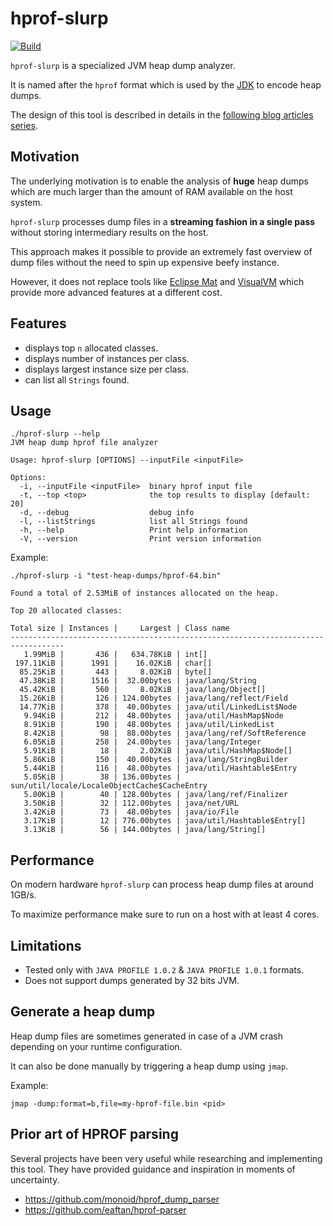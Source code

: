 # hprof-slurp
[![Build](https://github.com/agourlay/hprof-slurp/actions/workflows/ci.yml/badge.svg)](https://github.com/agourlay/hprof-slurp/actions/workflows/ci.yml)

`hprof-slurp` is a specialized JVM heap dump analyzer.

It is named after the `hprof` format which is used by the [JDK](https://hg.openjdk.java.net/jdk/jdk/file/ee1d592a9f53/src/hotspot/share/services/heapDumper.cpp#l62) to encode heap dumps.

The design of this tool is described in details in the [following blog articles series](https://agourlay.github.io/tags/hprof-slurp/).

## Motivation

The underlying motivation is to enable the analysis of **huge** heap dumps which are much larger than the amount of RAM available on the host system.

`hprof-slurp` processes dump files in a **streaming fashion in a single pass** without storing intermediary results on the host.

This approach makes it possible to provide an extremely fast overview of dump files without the need to spin up expensive beefy instance.

However, it does not replace tools like [Eclipse Mat](https://www.eclipse.org/mat/) and [VisualVM](https://visualvm.github.io/) which provide more advanced features at a different cost.

## Features

- displays top `n` allocated classes.
- displays number of instances per class.
- displays largest instance size per class.
- can list all `Strings` found.

## Usage

```
./hprof-slurp --help
JVM heap dump hprof file analyzer

Usage: hprof-slurp [OPTIONS] --inputFile <inputFile>

Options:
  -i, --inputFile <inputFile>  binary hprof input file
  -t, --top <top>              the top results to display [default: 20]
  -d, --debug                  debug info
  -l, --listStrings            list all Strings found
  -h, --help                   Print help information
  -V, --version                Print version information

```

Example:

```
./hprof-slurp -i "test-heap-dumps/hprof-64.bin"
```

```
Found a total of 2.53MiB of instances allocated on the heap.

Top 20 allocated classes:

Total size | Instances |     Largest | Class name
----------------------------------------------------------------------------------
   1.99MiB |       436 |   634.78KiB | int[]
 197.11KiB |      1991 |    16.02KiB | char[]
  85.25KiB |       443 |     8.02KiB | byte[]
  47.38KiB |      1516 |  32.00bytes | java/lang/String
  45.42KiB |       560 |     8.02KiB | java/lang/Object[]
  15.26KiB |       126 | 124.00bytes | java/lang/reflect/Field
  14.77KiB |       378 |  40.00bytes | java/util/LinkedList$Node
   9.94KiB |       212 |  48.00bytes | java/util/HashMap$Node
   8.91KiB |       190 |  48.00bytes | java/util/LinkedList
   8.42KiB |        98 |  88.00bytes | java/lang/ref/SoftReference
   6.05KiB |       258 |  24.00bytes | java/lang/Integer
   5.91KiB |        18 |     2.02KiB | java/util/HashMap$Node[]
   5.86KiB |       150 |  40.00bytes | java/lang/StringBuilder
   5.44KiB |       116 |  48.00bytes | java/util/Hashtable$Entry
   5.05KiB |        38 | 136.00bytes | sun/util/locale/LocaleObjectCache$CacheEntry
   5.00KiB |        40 | 128.00bytes | java/lang/ref/Finalizer
   3.50KiB |        32 | 112.00bytes | java/net/URL
   3.42KiB |        73 |  48.00bytes | java/io/File
   3.17KiB |        12 | 776.00bytes | java/util/Hashtable$Entry[]
   3.13KiB |        56 | 144.00bytes | java/lang/String[]
```

## Performance

On modern hardware `hprof-slurp` can process heap dump files at around 1GB/s.

To maximize performance make sure to run on a host with at least 4 cores.

## Limitations

- Tested only with `JAVA PROFILE 1.0.2` & `JAVA PROFILE 1.0.1` formats.
- Does not support dumps generated by 32 bits JVM.

## Generate a heap dump

Heap dump files are sometimes generated in case of a JVM crash depending on your runtime configuration.

It can also be done manually by triggering a heap dump using `jmap`.

Example:

`jmap -dump:format=b,file=my-hprof-file.bin <pid>`

## Prior art of HPROF parsing

Several projects have been very useful while researching and implementing this tool.
They have provided guidance and inspiration in moments of uncertainty.

- https://github.com/monoid/hprof_dump_parser
- https://github.com/eaftan/hprof-parser
